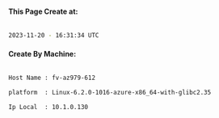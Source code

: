 
   
#### This Page Create at:

```bash

2023-11-20 - 16:31:34 UTC

```

#### Create By Machine:

```bash

Host Name : fv-az979-612

platform  : Linux-6.2.0-1016-azure-x86_64-with-glibc2.35

Ip Local  : 10.1.0.130

```

